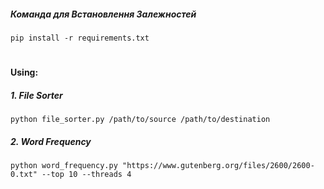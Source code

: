 

##### Команда для Встановлення Залежностей
```
pip install -r requirements.txt
```
#
#### Using:
##### 1. File Sorter
```
python file_sorter.py /path/to/source /path/to/destination
```


##### 2. Word Frequency

```
python word_frequency.py "https://www.gutenberg.org/files/2600/2600-0.txt" --top 10 --threads 4
```


